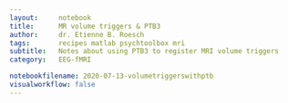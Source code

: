 ```yaml
---
layout:     notebook
title:      MR volume triggers & PTB3
author:     dr. Etienne B. Roesch
tags:       recipes matlab psychtoolbox mri
subtitle:   Notes about using PTB3 to register MRI volume triggers
category:   EEG-fMRI

notebookfilename: 2020-07-13-volumetriggerswithptb
visualworkflow: false
---
```

